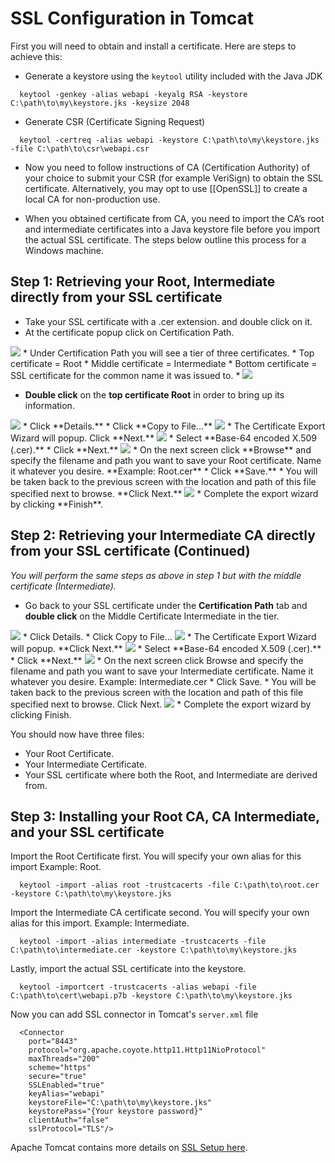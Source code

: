 # SSL Configuration in Tomcat

First you will need to obtain and install a certificate. Here are steps to achieve this:

  * Generate a keystore using the `keytool` utility included with the Java JDK

```
  keytool -genkey -alias webapi -keyalg RSA -keystore C:\path\to\my\keystore.jks -keysize 2048
```

  * Generate CSR (Certificate Signing Request)
```
  keytool -certreq -alias webapi -keystore C:\path\to\my\keystore.jks -file C:\path\to\csr\webapi.csr
```

  * Now you need to follow instructions of CA (Certification Authority) of your choice to submit your CSR (for example VeriSign) to obtain the SSL certificate. Alternatively, you may opt to use [[OpenSSL]] to create a local CA for non-production use.

  * When you obtained certificate from CA, you need to import the CA’s root and intermediate certificates into a Java keystore file before you import the actual SSL certificate. The steps below outline this process for a Windows machine.

## Step 1: Retrieving your Root, Intermediate directly from your SSL certificate

  * Take your SSL certificate with a .cer extension. and double click on it.
  * At the certificate popup click on Certification Path.
  <img src="images/ssl/image001.png">
  * Under Certification Path you will see a tier of three certificates.
    * Top certificate = Root
    * Middle certificate = Intermediate
    * Bottom certificate = SSL certificate for the common name it was issued to.
    *   <img src="images/ssl/image002.png">

  * **Double click** on the **top certificate Root** in order to bring up its information.
  <img src="images/ssl/image003.png">
  * Click **Details.**
  * Click **Copy to File...**
  <img src="images/ssl/image004.png">
  * The Certificate Export Wizard will popup. Click **Next.**
  <img src="images/ssl/image005.png">
  * Select **Base-64 encoded X.509 (.cer).**
  * Click **Next.**
  <img src="images/ssl/image006.png">
  * On the next screen click **Browse** and specify the filename and path you want to save your Root certificate. Name it whatever you desire. **Example: Root.cer**
  * Click **Save.**
  * You will be taken back to the previous screen with the location and path of this file specified next to browse. **Click Next.**
  <img src="images/ssl/image007.png">
  * Complete the export wizard by clicking **Finish**.

## Step 2: Retrieving your Intermediate CA directly from your SSL certificate (Continued)

*You will perform the same steps as above in step 1 but with the middle certificate (Intermediate).*

  * Go back to your SSL certificate under the **Certification Path** tab and **double click** on the Middle Certificate Intermediate in the tier.
  <img src="images/ssl/image008.png">
  * Click Details.
  * Click Copy to File…
  <img src="images/ssl/image009.png">
  * The Certificate Export Wizard will popup. **Click Next.**
  <img src="images/ssl/image005.png">
  * Select **Base-64 encoded X.509 (.cer).**
  * Click **Next.**
  <img src="images/ssl/image006.png">
  * On the next screen click Browse and specify the filename and path you want to save your Intermediate certificate. Name it whatever you desire. Example: Intermediate.cer
  * Click Save.
  * You will be taken back to the previous screen with the location and path of this file specified next to browse. Click Next.
  <img src="images/ssl/image007.png">
  * Complete the export wizard by clicking Finish.

You should now have three files:
  - Your Root Certificate.
  - Your Intermediate Certificate.
  - Your SSL certificate where both the Root, and Intermediate are derived from.

## Step 3: Installing your Root CA, CA Intermediate, and your SSL certificate

Import the Root Certificate first.  You will specify your own alias for this import Example: Root.

```
  keytool -import -alias root -trustcacerts -file C:\path\to\root.cer -keystore C:\path\to\my\keystore.jks  
```

Import the Intermediate CA certificate second. You will specify your own alias for this import. Example: Intermediate. 

```
  keytool -import -alias intermediate -trustcacerts -file C:\path\to\intermediate.cer -keystore C:\path\to\my\keystore.jks
```

Lastly, import the actual SSL certificate into the keystore.

```
  keytool -importcert -trustcacerts -alias webapi -file C:\path\to\cert\webapi.p7b -keystore C:\path\to\my\keystore.jks
```

Now you can add SSL connector in Tomcat's `server.xml` file

```
  <Connector 
    port="8443" 
    protocol="org.apache.coyote.http11.Http11NioProtocol"
    maxThreads="200"
    scheme="https" 
    secure="true" 
    SSLEnabled="true"
    keyAlias="webapi"
    keystoreFile="C:\path\to\my\keystore.jks" 
    keystorePass="{Your keystore password}"
    clientAuth="false" 
    sslProtocol="TLS"/>
```

Apache Tomcat contains more details on [SSL Setup here](https://tomcat.apache.org/tomcat-8.5-doc/ssl-howto.html).

